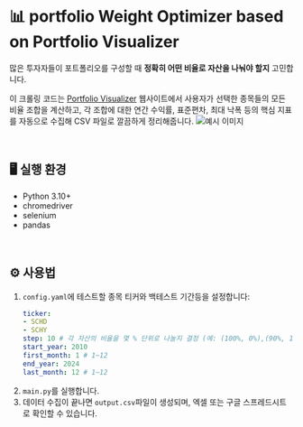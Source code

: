 # 📊 portfolio Weight Optimizer based on Portfolio Visualizer

많은 투자자들이 포트폴리오를 구성할 때 **정확히 어떤 비율로 자산을 나눠야 할지** 고민합니다.  

이 크롤링 코드는 [Portfolio Visualizer](https://www.portfoliovisualizer.com/backtest-portfolio) 웹사이트에서
사용자가 선택한 종목들의 모든 비율 조합을 계산하고, 각 조합에 대한 연간 수익률, 표준편차, 최대 낙폭 등의 핵심 지표를 자동으로 수집해
CSV 파일로 깔끔하게 정리해줍니다. 
![예시 이미지](https://i.imgur.com/mFBFTdD.png) 
 
<br>

## 🖥️ 실행 환경

- Python 3.10+
- chromedriver
- selenium
- pandas

<br>

## ⚙️ 사용법

1. `config.yaml`에 테스트할 종목 티커와 백테스트 기간등을 설정합니다: 
    ```yaml 
    ticker:
    - SCHD
    - SCHY
    step: 10 # 각 자산의 비율을 몇 % 단위로 나눌지 결정 (예: (100%, 0%),(90%, 10%), (80%, 20%), ...)
    start_year: 2010
    first_month: 1 # 1~12
    end_year: 2024
    last_month: 12 # 1~12
    ```  
2. `main.py`를 실행합니다.
3. 데이터 수집이 끝나면 `output.csv`파일이 생성되며, 엑셀 또는 구글 스프레드시트로 확인할 수 있습니다.